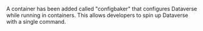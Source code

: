 A container has been added called "configbaker" that configures Dataverse while running in containers. This allows developers to spin up Dataverse with a single command.

